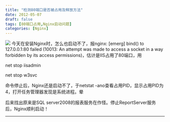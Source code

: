 ```yaml
---
title: "检测80端口是否被占用及释放方法"
date: 2012-05-07
draft: false
tags: [80端口占用,Nginx启动问题]
categories: [Nginx]
---
```


![](/Content/upload/Img20120507/cqduh5do.gx3.png) 
今天在安装Nginx时，怎么也启动不了，报nginx: [emerg] bind() to 127.0.0.1:80 failed (10013: An attempt was made to access a socket in a way forbidden by its access permissions)，估计是IIS占用了80端口，用

net stop iisadmin

net stop w3svc

命令停止后，Nginx还是启动不了，于netstat -ano查看占用PID，显示占用PID为4，打开任务管理器发现是系统进程。晕

后来找出原来是SQL server2008的报表服务在作怪。停止ReportServer服务后，Nginx顺利启动！


 
- - -
 